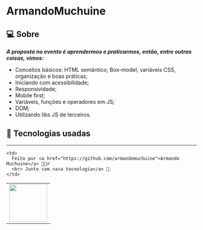 # ArmandoMuchuine



## 💻 Sobre


***A proposta no evento é aprendermos e praticarmos, então, entre outras coisas, vimos:***
+ Conceitos básicos: HTML semântico, Box-model, variáveis CSS, organização e boas práticas;
+ Iniciando com acessibilidade;
+ Responsividade;
+ Mobile first;
+ Variáveis, funções e operadores em JS;
+ DOM;
+ Utilizando libs JS de terceiros.

## 🧠 Tecnologias usadas


---

<table>
  <tr>
    <td>
      <img src="https://github.com/armandomuchuine.png" width="100px" />
    </td>
    
    <td>
      Feito por <a href="https://github.com/armandomuchuine">Armando Muchuine</a> 🙋🏿‍♂️
      <br> Junto com <a>a tecnologia</a> 🚀.
    </td>
  </tr>
</table>
